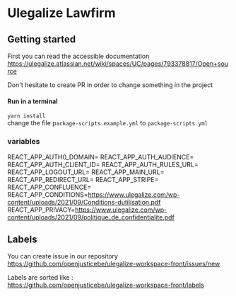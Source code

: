 # Ulegalize Lawfirm
## Getting started
First you can read the accessible documentation  
https://ulegalize.atlassian.net/wiki/spaces/UC/pages/793378817/Open+source

Don't hesitate to create PR in order to change something in the project

#### Run in a terminal
`
yarn install
`  
change the file p`ackage-scripts.example.yml` to `package-scripts.yml`

### variables
REACT_APP_AUTH0_DOMAIN=
REACT_APP_AUTH_AUDIENCE=
REACT_APP_AUTH_CLIENT_ID=
REACT_APP_AUTH_RULES_URL=
REACT_APP_LOGOUT_URL=
REACT_APP_MAIN_URL=
REACT_APP_REDIRECT_URL=
REACT_APP_STRIPE=
REACT_APP_CONFLUENCE=
REACT_APP_CONDITIONS=https://www.ulegalize.com/wp-content/uploads/2021/09/Conditions-dutilisation.pdf
REACT_APP_PRIVACY=https://www.ulegalize.com/wp-content/uploads/2021/09/politique_de_confidentialite.pdf

## Labels
You can create issue in our repository  
https://github.com/openjusticebe/ulegalize-workspace-front/issues/new

Labels are sorted like :  
https://github.com/openjusticebe/ulegalize-workspace-front/labels
